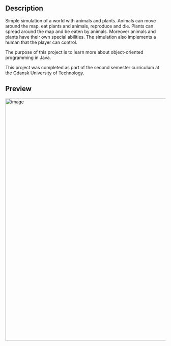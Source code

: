 ## Description
Simple simulation of a world with animals and plants. Animals can move around the map, eat plants and animals, reproduce and die. Plants can spread around the map and be eaten by animals. Moreover animals and plants have their own special abilities. The simulation also implements a human that the player can control.

The purpose of this project is to learn more about object-oriented programming in Java.

This project was completed as part of the second semester curriculum at the Gdansk University of Technology.

## Preview
<img width="762" alt="image" src="https://github.com/Goodosky/game-of-life/assets/60690037/fda90062-2dbb-422d-96ce-e1527761a449">
